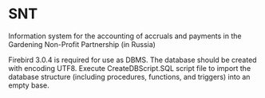 # SNT
Information system for the accounting of accruals and payments in the Gardening Non-Profit Partnership (in Russia)

Firebird 3.0.4 is required for use as DBMS. 
The database should be created with encoding UTF8. 
Execute CreateDBScript.SQL script file to import the database structure (including procedures, functions, and triggers) into an empty base.
